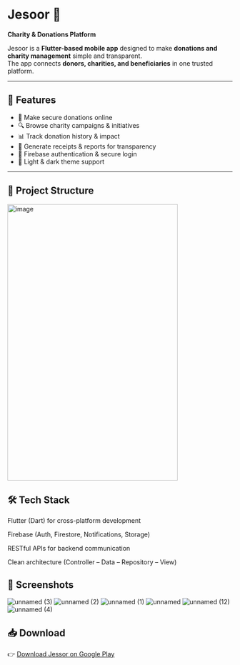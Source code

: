 # Jesoor 🌉  

**Charity & Donations Platform**  

Jesoor is a **Flutter-based mobile app** designed to make **donations and charity management** simple and transparent.  
The app connects **donors, charities, and beneficiaries** in one trusted platform.  

---

## 🚀 Features
- 💝 Make secure donations online  
- 🔍 Browse charity campaigns & initiatives  
- 📊 Track donation history & impact  
- 🧾 Generate receipts & reports for transparency  
- 🔐 Firebase authentication & secure login  
- 🌙 Light & dark theme support  

---

## 📂 Project Structure
<img width="381" height="619" alt="image" src="https://github.com/user-attachments/assets/5ee8816d-9705-458c-848c-301563b9b369" />

## 🛠️ Tech Stack
Flutter (Dart) for cross-platform development

Firebase (Auth, Firestore, Notifications, Storage)

RESTful APIs for backend communication

Clean architecture (Controller – Data – Repository – View)

## 📸 Screenshots

![unnamed (3)](https://github.com/user-attachments/assets/ac59d7cf-86f0-4578-a4fd-5b3fb7891dfc)
![unnamed (2)](https://github.com/user-attachments/assets/98bd4934-1ee5-458d-ae73-29ba0d80bfae)
![unnamed (1)](https://github.com/user-attachments/assets/293d70f1-668a-4163-ae01-0a4d24a2655c)
![unnamed](https://github.com/user-attachments/assets/f3611578-9534-4d53-9088-ab9ff6e09e39)
![unnamed (12)](https://github.com/user-attachments/assets/dadb9617-3ed3-4083-a8a0-6136b611c6db)
![unnamed (4)](https://github.com/user-attachments/assets/32ffbb42-14be-45aa-9ccb-50b511e4185b)

## 📥 Download
👉 [Download Jessor on Google Play](https://play.google.com/store/apps/details?id=semicolon.jessor.stu)
